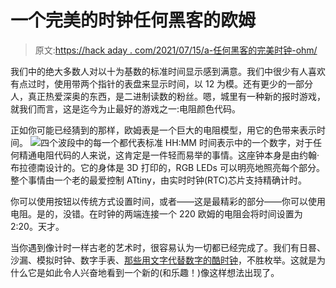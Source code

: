 # 一个完美的时钟任何黑客的欧姆

> 原文:[https://hack aday . com/2021/07/15/a-任何黑客的完美时钟-ohm/](https://hackaday.com/2021/07/15/a-perfect-clock-for-any-hackers-ohm/)

我们中的绝大多数人对以十为基数的标准时间显示感到满意。我们中很少有人喜欢有点过时，使用带两个指针的表盘来显示时间，以 12 为模。还有更少的一部分人，真正热爱深奥的东西，是二进制读数的粉丝。嗯，城里有一种新的报时游戏，就我们而言，这是迄今为止最好的游戏之一:电阻颜色代码。

正如你可能已经猜到的那样，欧姆表是一个巨大的电阻模型，用它的色带来表示时间。 ![](../Images/916fc74ce829526c741daa74fda82a62.png)四个波段中的每一个都代表标准 HH:MM 时间表示中的一个数字，对于任何精通电阻代码的人来说，这肯定是一件轻而易举的事情。这座钟本身是由约翰·布拉德南设计的。它的身体是 3D 打印的，RGB LEDs 可以明亮地照亮每个部分。整个事情由一个老的最爱控制 ATtiny，由实时时钟(RTC)芯片支持精确计时。

你可以使用按钮以传统方式设置时间，或者——这是最精彩的部分——你可以使用电阻。是的，没错。在时钟的两端连接一个 220 欧姆的电阻会将时间设置为 2:20。天才。

当你遇到像计时一样古老的艺术时，很容易认为一切都已经完成了。我们有日晷、沙漏、模拟时钟、数字手表、[那些用文字代替数字的酷时钟](https://hackaday.com/2021/06/23/gorgeous-specimen-is-the-final-word-in-word-clocks/)，不胜枚举。这就是为什么它是如此令人兴奋地看到一个新的(和乐趣！)像这样想法出现了。